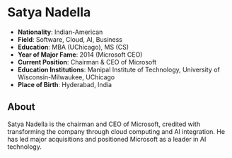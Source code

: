 # Satya Nadella

- **Nationality**: Indian-American
- **Field**: Software, Cloud, AI, Business
- **Education**: MBA (UChicago), MS (CS)
- **Year of Major Fame**: 2014 (Microsoft CEO)
- **Current Position**: Chairman & CEO of Microsoft
- **Education Institutions**: Manipal Institute of Technology, University of Wisconsin-Milwaukee, UChicago
- **Place of Birth**: Hyderabad, India

## About
Satya Nadella is the chairman and CEO of Microsoft, credited with transforming the company through cloud computing and AI integration. He has led major acquisitions and positioned Microsoft as a leader in AI technology.
